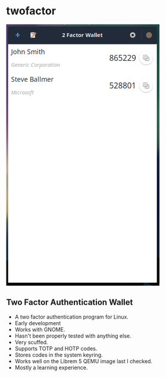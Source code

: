 # twofactor

![App Screenshot](screenshot.png?raw=true)

## Two Factor Authentication Wallet

- A two factor authentication program for Linux.
- Early development
- Works with GNOME.
- Hasn't been properly tested with anything else.
- Very scuffed.
- Supports TOTP and HOTP codes.
- Stores codes in the system keyring.
- Works well on the Librem 5 QEMU image last I checked.
- Mostly a learning experience.
